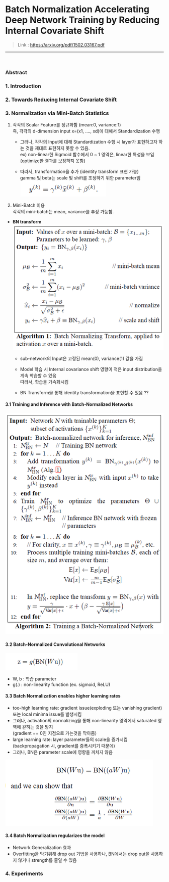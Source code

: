 # Batch Normalization Accelerating Deep Network Training by Reducing Internal Covariate Shift
> Link : https://arxiv.org/pdf/1502.03167.pdf
---
<br>

### Abstract


### 1. Introduction

### 2. Towards Reducing Internal Covariate Shift

### 3. Normalization via Mini-Batch Statistics  
1) 각각의 Scalar Feature를 정규화함 (mean:0, variance:1)  
   즉, 각각의 d-dimension input x=(x1, ...., xd)에 대해서 Standardization 수행  
   - 그러나, 각각의 Input에 대해 Standardization 수행 시 layer가 표현하고자 하는 것을 제대로 표현하지 못할 수 있음.  
     ex) non-linear한 Sigmoid 함수에서 0 ~ 1 영역은, linear한 특성을 보임 (optimize한 결과를 보장하지 못함)  
     
   - 따라서, transformation을 추가 (identity transform 표현 가능)  
     gamma 및 beta는 scale 및 shift를 조정하기 위한 parameter임  
     ![BN 수식](../data/BatchNorm_algorithm.PNG)  
     
2) Mini-Batch 이용  
   각각의 mini-batch는 mean, variance를 추정 가능함.


- __BN transform__  
 ![BN Algorithm_1](../data/BatchNorm_algorithm_1.PNG)
     
  - sub-network의 Input은 고정된 mean(0), variance(1) 값을 가짐   
  - Model 학습 시 Internal covariance shift 영향이 적은 input distribution을 계속 학습할 수 있음  
    따라서, 학습을 가속화시킴 

  - BN Transform을 통해 identity transformation을 표현할 수 있음 ??


#### 3.1 Training and Inference with Batch-Normalized Networks  

   ![BN Algorithm_2](../data/BatchNorm_algorithm_2.PNG)

#### 3.2 Batch-Normalized Convolutional Networks  
![BN Algorithm_g](../data/BatchNorm_algorithm_g.PNG)
 - W, b : 학습 parameter
 - g(.) : non-linearity function (ex. sigmoid, ReLU)

#### 3.3 Batch Normalization enables higher learning rates
- too-high learning rate: gradient issue(exploding 또는 vanishing gradient) 또는 local minima issue를 발생시킴  
- 그러나, activation의 normalizing을 통해 non-linearity 영역에서 saturated 영역에 갇히는 것을 방지  
  (gradient == 0인 지점으로 가는것을 막아줌)  
- large learning rate: layer parameter들의 scale을 증가시킴 (backpropagation 시, gradient를 증폭시키기 때문에)
- 그러나, BN은 parameter scale에 영향을 끼치지 않음  

![BN Algorithm_g](../data/BatchNorm_algorithm_3.PNG)


#### 3.4 Batch Normalization regularizes the model 
- Network Generalization 효과
- Overfitting을 막기위해 drop out 기법을 사용하나, BN에서는 drop out을 사용하지 않거나 strength를 줄일 수 있음


### 4. Experiments
